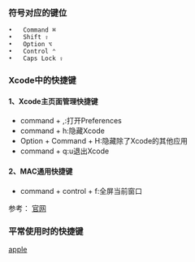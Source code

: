 
### 符号对应的键位
	•	Command ⌘
	•	Shift ⇧
	•	Option ⌥
	•	Control ⌃
	•	Caps Lock ⇪
	
### Xcode中的快捷键

#### 1、Xcode主页面管理快捷键
* command + ,:打开Preferences
* command + h:隐藏Xcode
* Option + Command + H:隐藏除了Xcode的其他应用
* command + q:u退出Xcode

#### 2、MAC通用快捷键
* command + control + f:全屏当前窗口


参考：
[官网](https://developer.apple.com/library/prerelease/content/documentation/IDEs/Conceptual/xcode_help-command_shortcuts/MenuCommands/MenuCommands014.html#//apple_ref/doc/uid/TP40010560-CH2-SW4)

### 平常使用时的快捷键
[apple](https://support.apple.com/zh-cn/HT201236)
